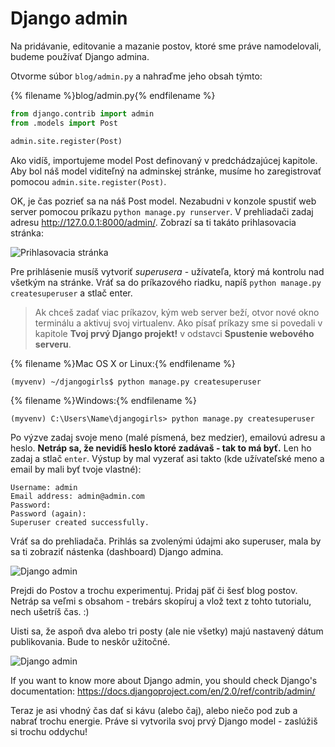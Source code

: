 # Django admin

Na pridávanie, editovanie a mazanie postov, ktoré sme práve namodelovali, budeme používať Django admina.

Otvorme súbor `blog/admin.py` a nahraďme jeho obsah týmto:

{% filename %}blog/admin.py{% endfilename %}

```python
from django.contrib import admin
from .models import Post

admin.site.register(Post)
```

Ako vidíš, importujeme model Post definovaný v predchádzajúcej kapitole. Aby bol náš model viditeľný na adminskej stránke, musíme ho zaregistrovať pomocou `admin.site.register(Post)`.

OK, je čas pozrieť sa na náš Post model. Nezabudni v konzole spustiť web server pomocou príkazu `python manage.py runserver`. V prehliadači zadaj adresu http://127.0.0.1:8000/admin/. Zobrazí sa ti takáto prihlasovacia stránka:

![Prihlasovacia stránka](images/login_page2.png)

Pre prihlásenie musíš vytvoriť *superusera* - užívateľa, ktorý má kontrolu nad všetkým na stránke. Vráť sa do príkazového riadku, napíš `python manage.py createsuperuser` a stlač enter.

> Ak chceš zadať viac príkazov, kým web server beží, otvor nové okno terminálu a aktivuj svoj virtualenv. Ako písať príkazy sme si povedali v kapitole **Tvoj prvý Django projekt!** v odstavci **Spustenie webového serveru**.

{% filename %}Mac OS X or Linux:{% endfilename %}

    (myvenv) ~/djangogirls$ python manage.py createsuperuser
    

{% filename %}Windows:{% endfilename %}

    (myvenv) C:\Users\Name\djangogirls> python manage.py createsuperuser
    

Po výzve zadaj svoje meno (malé písmená, bez medzier), emailovú adresu a heslo. **Netráp sa, že nevidíš heslo ktoré zadávaš - tak to má byť.** Len ho zadaj a stlač `enter`. Výstup by mal vyzerať asi takto (kde užívateľské meno a email by mali byť tvoje vlastné):

    Username: admin
    Email address: admin@admin.com
    Password:
    Password (again):
    Superuser created successfully.
    

Vráť sa do prehliadača. Prihlás sa zvolenými údajmi ako superuser, mala by sa ti zobraziť nástenka (dashboard) Django admina.

![Django admin](images/django_admin3.png)

Prejdi do Postov a trochu experimentuj. Pridaj päť či šesť blog postov. Netráp sa veľmi s obsahom - trebárs skopíruj a vlož text z tohto tutorialu, nech ušetríš čas. :)

Uisti sa, že aspoň dva alebo tri posty (ale nie všetky) majú nastavený dátum publikovania. Bude to neskôr užitočné.

![Django admin](images/edit_post3.png)

If you want to know more about Django admin, you should check Django's documentation: https://docs.djangoproject.com/en/2.0/ref/contrib/admin/

Teraz je asi vhodný čas dať si kávu (alebo čaj), alebo niečo pod zub a nabrať trochu energie. Práve si vytvorila svoj prvý Django model - zaslúžiš si trochu oddychu!